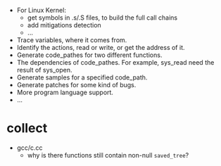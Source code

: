 + For Linux Kernel:
	+ get symbols in .s/.S files, to build the full call chains
	+ add mitigations detection
	+ ...
+ Trace variables, where it comes from.
+ Identify the actions, read or write, or get the address of it.
+ Generate code_pathes for two different functions.
+ The dependencies of code_pathes. For example, sys_read need the result of sys_open.
+ Generate samples for a specified code_path.
+ Generate patches for some kind of bugs.
+ More program language support.
+ ...

# collect
+ gcc/c.cc
	+ why is there functions still contain non-null `saved_tree`?
